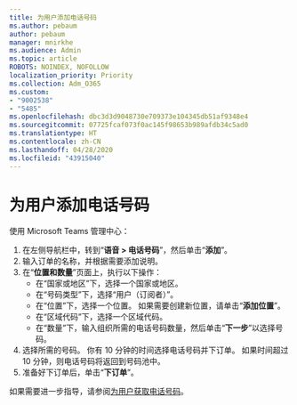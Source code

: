 ```yaml
---
title: 为用户添加电话号码
ms.author: pebaum
author: pebaum
manager: mnirkhe
ms.audience: Admin
ms.topic: article
ROBOTS: NOINDEX, NOFOLLOW
localization_priority: Priority
ms.collection: Adm_O365
ms.custom:
- "9002538"
- "5485"
ms.openlocfilehash: dbc3d3d9048730e709373e104345db51af9348e4
ms.sourcegitcommit: 07725fcaf073f0ac145f98653b989afdb34c5ad0
ms.translationtype: HT
ms.contentlocale: zh-CN
ms.lasthandoff: 04/28/2020
ms.locfileid: "43915040"
---
```

# <a name="adding-phone-numbers-to-users"></a>为用户添加电话号码

使用 Microsoft Teams 管理中心：

1. 在左侧导航栏中，转到“**语音 > 电话号码**”，然后单击“**添加**”。
2. 输入订单的名称，并根据需要添加说明。
3. 在“**位置和数量**”页面上，执行以下操作：
    - 在“国家或地区”下，选择一个国家或地区。
    - 在“号码类型”下，选择“用户（订阅者）”。
    - 在“位置”下，选择一个位置。 如果需要创建新位置，请单击“**添加位置**”。
    - 在“区域代码”下，选择一个区域代码。
    - 在“数量”下，输入组织所需的电话号码数量，然后单击“**下一步**”以选择号码。
4. 选择所需的号码。 你有 10 分钟的时间选择电话号码并下订单。 如果时间超过 10 分钟，则电话号码将返回到号码池中。
5. 准备好下订单后，单击“**下订单**”。

如果需要进一步指导，请参阅[为用户获取电话号码](https://docs.microsoft.com/microsoftteams/getting-phone-numbers-for-your-users)。
